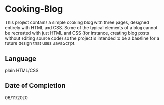 # Cooking-Blog

This project contains a simple cooking blog with three pages, designed entirely with HTML and CSS. Some of the typical elements of a blog cannot be recreated with just HTML and CSS (for instance, creating blog posts without editing source code) so the project is intended to be a baseline for a future design that uses JavaScript.

## Language

plain HTML/CSS

## Date of Completion

06/11/2020
